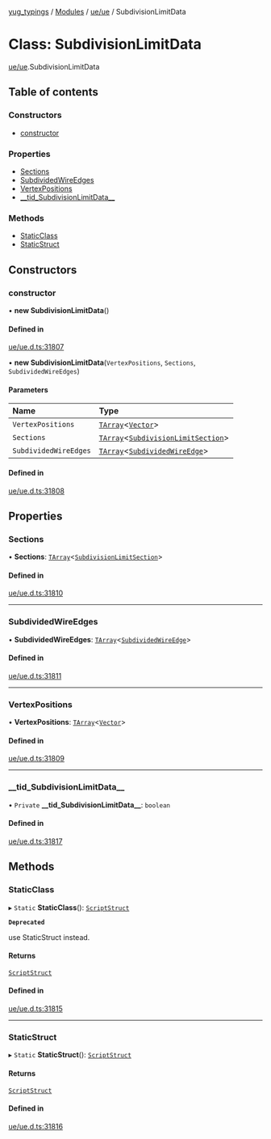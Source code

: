 [yug_typings](../README.md) / [Modules](../modules.md) / [ue/ue](../modules/ue_ue.md) / SubdivisionLimitData

# Class: SubdivisionLimitData

[ue/ue](../modules/ue_ue.md).SubdivisionLimitData

## Table of contents

### Constructors

- [constructor](ue_ue.SubdivisionLimitData.md#constructor)

### Properties

- [Sections](ue_ue.SubdivisionLimitData.md#sections)
- [SubdividedWireEdges](ue_ue.SubdivisionLimitData.md#subdividedwireedges)
- [VertexPositions](ue_ue.SubdivisionLimitData.md#vertexpositions)
- [\_\_tid\_SubdivisionLimitData\_\_](ue_ue.SubdivisionLimitData.md#__tid_subdivisionlimitdata__)

### Methods

- [StaticClass](ue_ue.SubdivisionLimitData.md#staticclass)
- [StaticStruct](ue_ue.SubdivisionLimitData.md#staticstruct)

## Constructors

### constructor

• **new SubdivisionLimitData**()

#### Defined in

[ue/ue.d.ts:31807](https://github.com/YugMetaverse/yug_typings/blob/b7d9b19/ue/ue.d.ts#L31807)

• **new SubdivisionLimitData**(`VertexPositions`, `Sections`, `SubdividedWireEdges`)

#### Parameters

| Name | Type |
| :------ | :------ |
| `VertexPositions` | [`TArray`](../interfaces/ue_puerts.TArray.md)<[`Vector`](ue_ue_s.Vector.md)\> |
| `Sections` | [`TArray`](../interfaces/ue_puerts.TArray.md)<[`SubdivisionLimitSection`](ue_ue.SubdivisionLimitSection.md)\> |
| `SubdividedWireEdges` | [`TArray`](../interfaces/ue_puerts.TArray.md)<[`SubdividedWireEdge`](ue_ue.SubdividedWireEdge.md)\> |

#### Defined in

[ue/ue.d.ts:31808](https://github.com/YugMetaverse/yug_typings/blob/b7d9b19/ue/ue.d.ts#L31808)

## Properties

### Sections

• **Sections**: [`TArray`](../interfaces/ue_puerts.TArray.md)<[`SubdivisionLimitSection`](ue_ue.SubdivisionLimitSection.md)\>

#### Defined in

[ue/ue.d.ts:31810](https://github.com/YugMetaverse/yug_typings/blob/b7d9b19/ue/ue.d.ts#L31810)

___

### SubdividedWireEdges

• **SubdividedWireEdges**: [`TArray`](../interfaces/ue_puerts.TArray.md)<[`SubdividedWireEdge`](ue_ue.SubdividedWireEdge.md)\>

#### Defined in

[ue/ue.d.ts:31811](https://github.com/YugMetaverse/yug_typings/blob/b7d9b19/ue/ue.d.ts#L31811)

___

### VertexPositions

• **VertexPositions**: [`TArray`](../interfaces/ue_puerts.TArray.md)<[`Vector`](ue_ue_s.Vector.md)\>

#### Defined in

[ue/ue.d.ts:31809](https://github.com/YugMetaverse/yug_typings/blob/b7d9b19/ue/ue.d.ts#L31809)

___

### \_\_tid\_SubdivisionLimitData\_\_

• `Private` **\_\_tid\_SubdivisionLimitData\_\_**: `boolean`

#### Defined in

[ue/ue.d.ts:31817](https://github.com/YugMetaverse/yug_typings/blob/b7d9b19/ue/ue.d.ts#L31817)

## Methods

### StaticClass

▸ `Static` **StaticClass**(): [`ScriptStruct`](ue_ue.ScriptStruct.md)

**`Deprecated`**

use StaticStruct instead.

#### Returns

[`ScriptStruct`](ue_ue.ScriptStruct.md)

#### Defined in

[ue/ue.d.ts:31815](https://github.com/YugMetaverse/yug_typings/blob/b7d9b19/ue/ue.d.ts#L31815)

___

### StaticStruct

▸ `Static` **StaticStruct**(): [`ScriptStruct`](ue_ue.ScriptStruct.md)

#### Returns

[`ScriptStruct`](ue_ue.ScriptStruct.md)

#### Defined in

[ue/ue.d.ts:31816](https://github.com/YugMetaverse/yug_typings/blob/b7d9b19/ue/ue.d.ts#L31816)
